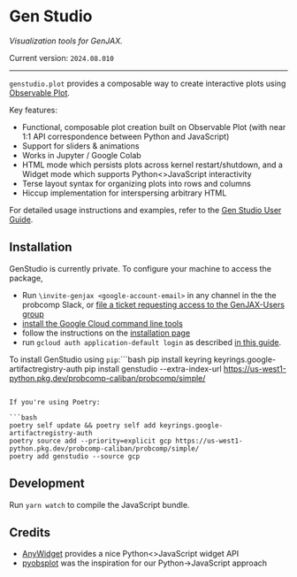 # Gen Studio
_Visualization tools for GenJAX._

Current version: `2024.08.010`

-----

`genstudio.plot` provides a composable way to create interactive plots using [Observable Plot](https://observablehq.com/plot/).

Key features:

- Functional, composable plot creation built on Observable Plot (with near 1:1 API correspondence between Python and JavaScript)
- Support for sliders & animations
- Works in Jupyter / Google Colab
- HTML mode which persists plots across kernel restart/shutdown, and a Widget mode which supports Python<>JavaScript interactivity
- Terse layout syntax for organizing plots into rows and columns
- Hiccup implementation for interspersing arbitrary HTML

For detailed usage instructions and examples, refer to the [Gen Studio User Guide](https://studio.gen.dev).

## Installation

GenStudio is currently private. To configure your machine to access the package,

- Run `\invite-genjax <google-account-email>` in any channel in the the probcomp Slack, or [file a ticket requesting access to the GenJAX-Users
group](https://github.com/probcomp/genjax/issues/new?assignees=sritchie&projects=&template=access.md&title=%5BACCESS%5D)
- [install the Google Cloud command line tools](https://cloud.google.com/sdk/docs/install)
- follow the instructions on the [installation page](https://cloud.google.com/sdk/docs/install)
- run `gcloud auth application-default login` as described [in this guide](https://cloud.google.com/sdk/docs/initializing).

To install GenStudio using `pip`:```bash
pip install keyring keyrings.google-artifactregistry-auth
pip install genstudio --extra-index-url https://us-west1-python.pkg.dev/probcomp-caliban/probcomp/simple/
```

If you're using Poetry:

```bash
poetry self update && poetry self add keyrings.google-artifactregistry-auth
poetry source add --priority=explicit gcp https://us-west1-python.pkg.dev/probcomp-caliban/probcomp/simple/
poetry add genstudio --source gcp
```

## Development

Run `yarn watch` to compile the JavaScript bundle.

## Credits

- [AnyWidget](https://github.com/manzt/anywidget) provides a nice Python<>JavaScript widget API
- [pyobsplot](https://github.com/juba/pyobsplot) was the inspiration for our Python->JavaScript approach
